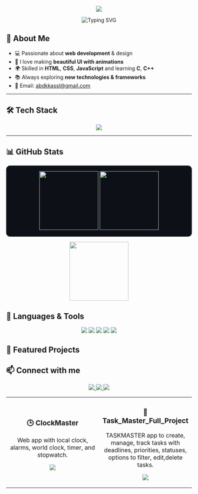 <p align="center">
  <img src="https://capsule-render.vercel.app/api?type=waving&color=0:1E90FF,100:FF1493&height=200&section=header&text=Hi+I'm+NAS.rO&fontSize=40&fontColor=fff&animation=fadeIn&fontAlignY=35"/>
</p>

<p align="center">
  <img src="https://readme-typing-svg.herokuapp.com?font=Fira+Code&size=24&duration=3000&pause=500&color=1E90FF&center=true&vCenter=true&width=500&lines=Web+Developer;Front-end+Designer;Creative+Thinker;Always+Learning+💡" alt="Typing SVG" />
</p>

## 🚀 About Me
- 💻 Passionate about **web development** & design  
- 🎨 I love making **beautiful UI with animations**  
- 🌍 Skilled in **HTML**, **CSS**, **JavaScript** and learning **C**, **C++**  
- 📚 Always exploring **new technologies & frameworks**  
- 📧 Email: abdkkassl@gmail.com
---

## 🛠️ Tech Stack

<p align="center">
  <img src="https://skillicons.dev/icons?i=html,css,js,ts,tailwind,react,git,github,vscode,c,pascal" />
</p>

---

## 📊 GitHub Stats
<p align="center" style="background-color:#0d1117; border-radius:10px; padding:15px;">
  <img src="https://github-readme-stats.vercel.app/api?username=abd123482&show_icons=true&theme=tokyonight" height="160"/>
  <img src="https://github-readme-streak-stats.herokuapp.com/?user=abd123482&theme=tokyonight" height="160"/>
</p>
<p align="center">
  <img src="https://github-readme-stats.vercel.app/api/top-langs/?username=abd123482&layout=compact&theme=tokyonight&hide=python" height="160"/>
</p>

## 🧰 Languages & Tools
<p align="center">
  <img src="https://img.shields.io/badge/HTML5-E34F26?style=for-the-badge&logo=html5&logoColor=white"/>
  <img src="https://img.shields.io/badge/CSS3-1572B6?style=for-the-badge&logo=css3&logoColor=white"/>
  <img src="https://img.shields.io/badge/JavaScript-F7DF1E?style=for-the-badge&logo=javascript&logoColor=black"/>
  <img src="https://img.shields.io/badge/React-20232A?style=for-the-badge&logo=react&logoColor=61DAFB"/>
  <img src="https://img.shields.io/badge/C-00599C?style=for-the-badge&logo=c&logoColor=white"/>
</p>

## 🌟 Featured Projects
<table>
  <tr>
    <td width="50%">
      <h3 align="center">🕒 ClockMaster</h3>
      <p align="center">Web app with local clock, alarms, world clock, timer, and stopwatch.</p>
      <p align="center">
        <a href="https://github.com/abd123482/Clockmaster">
          <img src="https://github-readme-stats.vercel.app/api/pin/?username=abd123482&repo=Clockmaster&theme=tokyonight" />
        </a>
      </p>
    </td>
    <td width="50%">
      <h3 align="center">📌 Task_Master_Full_Project</h3>
      <p align="center">TASKMASTER app to create, manage, track tasks with deadlines, priorities, statuses, options to filter, edit,delete tasks.</p>
      <p align="center">
        <a href="https://github.com/abd123482/Task_Master_Full_Project">
          <img src="https://github-readme-stats.vercel.app/api/pin/?username=abd123482&repo=Task_Master_Full_Project&theme=tokyonight" />
        </a>
      </p>
    </td>
  </tr>


  ## 📫 Connect with me
<p align="center">
  <a target="_blank" href="https://github.com/abd123482">
    <img src="https://img.shields.io/badge/GitHub-181717?style=for-the-badge&logo=github&logoColor=white"/>
  </a>
  <a target="_blank" href="https://www.instagram.com/nas1ab.web/">
    <img src="https://img.shields.io/badge/Instagram-E4405F?style=for-the-badge&logo=instagram&logoColor=white"/>
  </a>
  <a target="_blank" href="https://t.me/Nasron200018">
    <img src="https://img.shields.io/badge/Telegram-2CA5E0?style=for-the-badge&logo=telegram&logoColor=white"/>
  </a>
</p>
 



